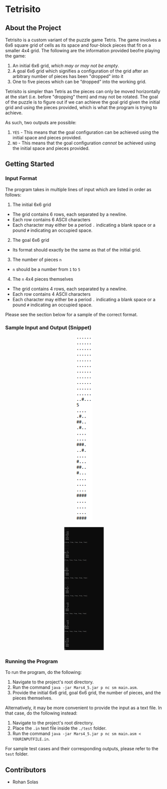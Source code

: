 # Tetrisito

## About the Project
Tetrisito is a custom variant of the puzzle game Tetris. The game involves a 6x6 square grid of cells as its space and four-block pieces that fit on a smaller 4x4 grid. The following are the information provided beofre playing the game:
1. An initial 6x6 grid, *which may or may not be empty*.
2. A goal 6x6 grid which signifies a configuration of the grid after an arbitrary number of pieces has been "dropped" into it
3. One to five pieces which can be ”dropped” into the working grid.
   
Tetrisito is simpler than Tetris as the pieces can only be moved horizontally at the start (i.e. before "dropping" them) and may not be rotated. The goal of the puzzle is to figure out if we can achieve the goal grid given the initial grid and using the pieces provided, which is what the program is trying to achieve.

As such, two outputs are possible:
1. `YES` - This means that the goal configuration can be achieved using the initial space and pieces provided.
2. `NO` - This means that the goal configuration *cannot* be achieved using the initial space and pieces provided.

## Getting Started

### Input Format
The program takes in multiple lines of input which are listed in order as follows:
1. The initial 6x6 grid
  - The grid contains 6 rows, each separated by a newline.
  - Each row contains 6 ASCII characters
  - Each character may either be a period `.` indicating a blank space or a pound `#` indicating an occupied space.
2. The goal 6x6 grid
  - Its format should exactly be the same as that of the initial grid.
3. The number of pieces `n`
  -  `n` should be a number from `1` to `5`
4. The `n` 4x4 pieces themselves
  - The grid contains 4 rows, each separated by a newline.
  - Each row contains 4 ASCII characters
  - Each character may either be a period `.` indicating a blank space or a pound `#` indicating an occupied space.

Please see the section below for a sample of the correct format.

### Sample Input and Output (Snippet)
<p align="center">
  <img src="dump/sample_in.png" alt="Sample Input" style="max-width:25%">
</p>

<p align="center">
  <img src="dump/sample_out.png" alt="Sample Output" style="max-width:25%">
</p>

### Running the Program
To run the program, do the following:
1. Navigate to the project's root directory.
2. Run the command `java -jar Mars4_5.jar p nc sm main.asm`.
3. Provide the initial 6x6 grid, goal 6x6 grid, the number of pieces, and the pieces themselves.

Alternatively, it may be more convenient to provide the input as a text file. In that case, do the following instead:
1. Navigate to the project's root directory.
2. Place the `.in` text file inside the `./test` folder.
3. Run the command `java -jar Mars4_5.jar p nc sm main.asm < YOURINPUTFILE.in`.
   
For sample test cases and their corresponding outputs, please refer to the `test` folder.

## Contributors
* Rohan Solas
